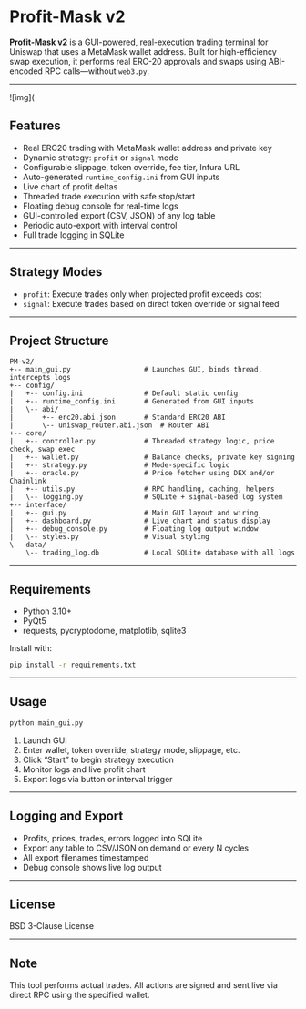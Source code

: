 # Profit-Mask v2

**Profit-Mask v2** is a GUI-powered, real-execution trading terminal for Uniswap that uses a MetaMask wallet address. Built for high-efficiency swap execution, it performs real ERC-20 approvals and swaps using ABI-encoded RPC calls—without `web3.py`.

---
![img](

## Features

- Real ERC20 trading with MetaMask wallet address and private key
- Dynamic strategy: `profit` or `signal` mode
- Configurable slippage, token override, fee tier, Infura URL
- Auto-generated `runtime_config.ini` from GUI inputs
- Live chart of profit deltas
- Threaded trade execution with safe stop/start
- Floating debug console for real-time logs
- GUI-controlled export (CSV, JSON) of any log table
- Periodic auto-export with interval control
- Full trade logging in SQLite

---

## Strategy Modes

- `profit`: Execute trades only when projected profit exceeds cost
- `signal`: Execute trades based on direct token override or signal feed

---

## Project Structure

```plaintext
PM-v2/
+-- main_gui.py                  # Launches GUI, binds thread, intercepts logs
+-- config/
|   +-- config.ini               # Default static config
|   +-- runtime_config.ini       # Generated from GUI inputs
|   \-- abi/
|       +-- erc20.abi.json       # Standard ERC20 ABI
|       \-- uniswap_router.abi.json  # Router ABI
+-- core/
|   +-- controller.py            # Threaded strategy logic, price check, swap exec
|   +-- wallet.py                # Balance checks, private key signing
|   +-- strategy.py              # Mode-specific logic
|   +-- oracle.py                # Price fetcher using DEX and/or Chainlink
|   +-- utils.py                 # RPC handling, caching, helpers
|   \-- logging.py               # SQLite + signal-based log system
+-- interface/
|   +-- gui.py                   # Main GUI layout and wiring
|   +-- dashboard.py             # Live chart and status display
|   +-- debug_console.py         # Floating log output window
|   \-- styles.py                # Visual styling
\-- data/
    \-- trading_log.db           # Local SQLite database with all logs
```

---

## Requirements

- Python 3.10+
- PyQt5
- requests, pycryptodome, matplotlib, sqlite3

Install with:

```bash
pip install -r requirements.txt
```

---

## Usage

```bash
python main_gui.py
```

1. Launch GUI
2. Enter wallet, token override, strategy mode, slippage, etc.
3. Click “Start” to begin strategy execution
4. Monitor logs and live profit chart
5. Export logs via button or interval trigger

---

## Logging and Export

- Profits, prices, trades, errors logged into SQLite
- Export any table to CSV/JSON on demand or every N cycles
- All export filenames timestamped
- Debug console shows live log output

---

## License

BSD 3-Clause License

---

## Note

This tool performs actual trades. All actions are signed and sent live via direct RPC using the specified wallet.
